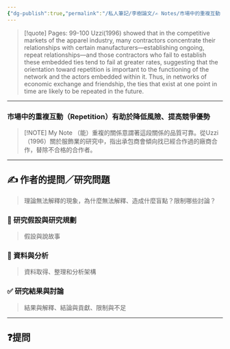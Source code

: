 ```yaml
---
{"dg-publish":true,"permalink":"/私人筆記/李樹論文/✍️ Notes/市場中的重複互動（Repetition）有助於降低風險、提高競爭優勢/","title":"市場中的重複互動（Repetition）有助於降低風險、提高競爭優勢","tags":["李樹論文","重複互動_Repetition","降低風險","競爭優勢","合作經驗"],"noteIcon":"3","created":"2025-06-10T19:14:43.000+08:00","updated":"2025-06-10T19:20:00.590+08:00"}
---
```






> [!quote] Pages: 99-100
> Uzzi(1996) showed that in the competitive markets of the apparel industry, many contractors concentrate their relationships with certain manufacturers—establishing ongoing, repeat relationships—and those contractors who fail to establish these embedded ties tend to fail at greater rates, suggesting that the orientation toward repetition is important to the functioning of the network and the actors embedded within it. Thus, in networks of economic exchange and friendship, the ties that exist at one point in time are likely to be repeated in the future.


----


### 市場中的重複互動（Repetition）有助於降低風險、提高競爭優勢

> [!NOTE] My Note
> （能）重複的關係意謂著這段關係的品質可靠。從Uzzi（1996）關於服飾業的研究中，指出承包商會傾向找已經合作過的廠商合作，替除不合格的合作者。



---

## ✍️ 作者的提問／研究問題

> 理論無法解釋的現象，為什麼無法解釋、造成什麼盲點？限制哪些討論？


### 🎯 研究假設與研究規劃
> 假設與說故事


### 🔢 資料與分析
> 資料取得、整理和分析架構


### ✅ 研究結果與討論
> 結果與解釋、結論與貢獻、限制與不足


---
## ❓提問

